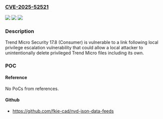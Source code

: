 ### [CVE-2025-52521](https://cve.mitre.org/cgi-bin/cvename.cgi?name=CVE-2025-52521)
![](https://img.shields.io/static/v1?label=Product&message=Trend%20Micro%20Security%20(Consumer)&color=blue)
![](https://img.shields.io/static/v1?label=Version&message=17.8%20&color=brightgreen)
![](https://img.shields.io/static/v1?label=Vulnerability&message=CWE-64%3A%20Windows%20Shortcut%20Following%20(.LNK)&color=brightgreen)

### Description

Trend Micro Security 17.8 (Consumer) is vulnerable to a link following local privilege escalation vulnerability that could allow a local attacker to unintentionally delete privileged Trend Micro files including its own.

### POC

#### Reference
No PoCs from references.

#### Github
- https://github.com/fkie-cad/nvd-json-data-feeds

